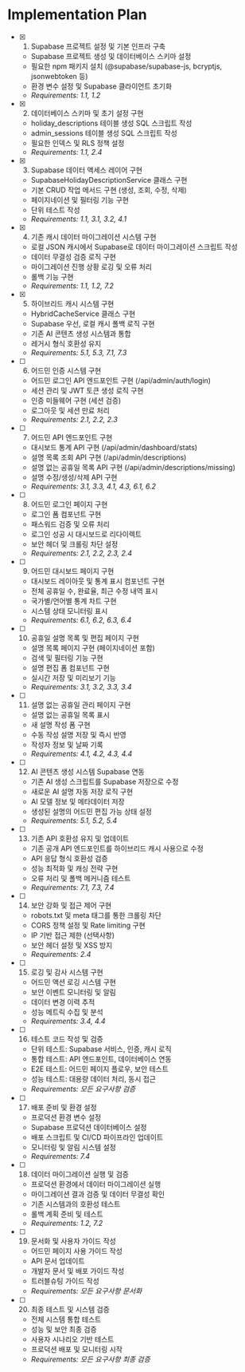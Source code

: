 # Implementation Plan

- [x] 1. Supabase 프로젝트 설정 및 기본 인프라 구축
  - Supabase 프로젝트 생성 및 데이터베이스 스키마 설정
  - 필요한 npm 패키지 설치 (@supabase/supabase-js, bcryptjs, jsonwebtoken 등)
  - 환경 변수 설정 및 Supabase 클라이언트 초기화
  - _Requirements: 1.1, 1.2_

- [x] 2. 데이터베이스 스키마 및 초기 설정 구현
  - holiday_descriptions 테이블 생성 SQL 스크립트 작성
  - admin_sessions 테이블 생성 SQL 스크립트 작성
  - 필요한 인덱스 및 RLS 정책 설정
  - _Requirements: 1.1, 2.4_

- [x] 3. Supabase 데이터 액세스 레이어 구현
  - SupabaseHolidayDescriptionService 클래스 구현
  - 기본 CRUD 작업 메서드 구현 (생성, 조회, 수정, 삭제)
  - 페이지네이션 및 필터링 기능 구현
  - 단위 테스트 작성
  - _Requirements: 1.1, 3.1, 3.2, 4.1_

- [x] 4. 기존 캐시 데이터 마이그레이션 시스템 구현
  - 로컬 JSON 캐시에서 Supabase로 데이터 마이그레이션 스크립트 작성
  - 데이터 무결성 검증 로직 구현
  - 마이그레이션 진행 상황 로깅 및 오류 처리
  - 롤백 기능 구현
  - _Requirements: 1.1, 1.2, 7.2_

- [x] 5. 하이브리드 캐시 시스템 구현
  - HybridCacheService 클래스 구현
  - Supabase 우선, 로컬 캐시 폴백 로직 구현
  - 기존 AI 콘텐츠 생성 시스템과 통합
  - 레거시 형식 호환성 유지
  - _Requirements: 5.1, 5.3, 7.1, 7.3_

- [ ] 6. 어드민 인증 시스템 구현
  - 어드민 로그인 API 엔드포인트 구현 (/api/admin/auth/login)
  - 세션 관리 및 JWT 토큰 생성 로직 구현
  - 인증 미들웨어 구현 (세션 검증)
  - 로그아웃 및 세션 만료 처리
  - _Requirements: 2.1, 2.2, 2.3_

- [ ] 7. 어드민 API 엔드포인트 구현
  - 대시보드 통계 API 구현 (/api/admin/dashboard/stats)
  - 설명 목록 조회 API 구현 (/api/admin/descriptions)
  - 설명 없는 공휴일 목록 API 구현 (/api/admin/descriptions/missing)
  - 설명 수정/생성/삭제 API 구현
  - _Requirements: 3.1, 3.3, 4.1, 4.3, 6.1, 6.2_

- [ ] 8. 어드민 로그인 페이지 구현
  - 로그인 폼 컴포넌트 구현
  - 패스워드 검증 및 오류 처리
  - 로그인 성공 시 대시보드로 리다이렉트
  - 보안 헤더 및 크롤링 차단 설정
  - _Requirements: 2.1, 2.2, 2.3, 2.4_

- [ ] 9. 어드민 대시보드 페이지 구현
  - 대시보드 레이아웃 및 통계 표시 컴포넌트 구현
  - 전체 공휴일 수, 완료율, 최근 수정 내역 표시
  - 국가별/언어별 통계 차트 구현
  - 시스템 상태 모니터링 표시
  - _Requirements: 6.1, 6.2, 6.3, 6.4_

- [ ] 10. 공휴일 설명 목록 및 편집 페이지 구현
  - 설명 목록 페이지 구현 (페이지네이션 포함)
  - 검색 및 필터링 기능 구현
  - 설명 편집 폼 컴포넌트 구현
  - 실시간 저장 및 미리보기 기능
  - _Requirements: 3.1, 3.2, 3.3, 3.4_

- [ ] 11. 설명 없는 공휴일 관리 페이지 구현
  - 설명 없는 공휴일 목록 표시
  - 새 설명 작성 폼 구현
  - 수동 작성 설명 저장 및 즉시 반영
  - 작성자 정보 및 날짜 기록
  - _Requirements: 4.1, 4.2, 4.3, 4.4_

- [ ] 12. AI 콘텐츠 생성 시스템 Supabase 연동
  - 기존 AI 생성 스크립트를 Supabase 저장으로 수정
  - 새로운 AI 설명 자동 저장 로직 구현
  - AI 모델 정보 및 메타데이터 저장
  - 생성된 설명의 어드민 편집 가능 상태 설정
  - _Requirements: 5.1, 5.2, 5.4_

- [ ] 13. 기존 API 호환성 유지 및 업데이트
  - 기존 공개 API 엔드포인트를 하이브리드 캐시 사용으로 수정
  - API 응답 형식 호환성 검증
  - 성능 최적화 및 캐싱 전략 구현
  - 오류 처리 및 폴백 메커니즘 테스트
  - _Requirements: 7.1, 7.3, 7.4_

- [ ] 14. 보안 강화 및 접근 제어 구현
  - robots.txt 및 meta 태그를 통한 크롤링 차단
  - CORS 정책 설정 및 Rate limiting 구현
  - IP 기반 접근 제한 (선택사항)
  - 보안 헤더 설정 및 XSS 방지
  - _Requirements: 2.4_

- [ ] 15. 로깅 및 감사 시스템 구현
  - 어드민 액션 로깅 시스템 구현
  - 보안 이벤트 모니터링 및 알림
  - 데이터 변경 이력 추적
  - 성능 메트릭 수집 및 분석
  - _Requirements: 3.4, 4.4_

- [ ] 16. 테스트 코드 작성 및 검증
  - 단위 테스트: Supabase 서비스, 인증, 캐시 로직
  - 통합 테스트: API 엔드포인트, 데이터베이스 연동
  - E2E 테스트: 어드민 페이지 플로우, 보안 테스트
  - 성능 테스트: 대용량 데이터 처리, 동시 접근
  - _Requirements: 모든 요구사항 검증_

- [ ] 17. 배포 준비 및 환경 설정
  - 프로덕션 환경 변수 설정
  - Supabase 프로덕션 데이터베이스 설정
  - 배포 스크립트 및 CI/CD 파이프라인 업데이트
  - 모니터링 및 알림 시스템 설정
  - _Requirements: 7.4_

- [ ] 18. 데이터 마이그레이션 실행 및 검증
  - 프로덕션 환경에서 데이터 마이그레이션 실행
  - 마이그레이션 결과 검증 및 데이터 무결성 확인
  - 기존 시스템과의 호환성 테스트
  - 롤백 계획 준비 및 테스트
  - _Requirements: 1.2, 7.2_

- [ ] 19. 문서화 및 사용자 가이드 작성
  - 어드민 페이지 사용 가이드 작성
  - API 문서 업데이트
  - 개발자 문서 및 배포 가이드 작성
  - 트러블슈팅 가이드 작성
  - _Requirements: 모든 요구사항 문서화_

- [ ] 20. 최종 테스트 및 시스템 검증
  - 전체 시스템 통합 테스트
  - 성능 및 보안 최종 검증
  - 사용자 시나리오 기반 테스트
  - 프로덕션 배포 및 모니터링 시작
  - _Requirements: 모든 요구사항 최종 검증_